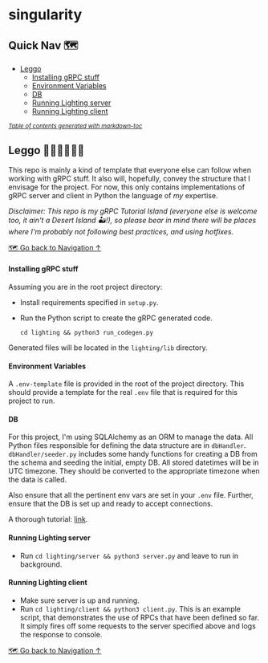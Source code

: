 # singularity

<a name="nav"></a>
## Quick Nav 🗺
- [Leggo️](#leggo)
    + [Installing gRPC stuff](#installing-grpc-stuff)
    + [Environment Variables](#environment-variables)
    + [DB](#db)
    + [Running Lighting server](#running-lighting-server)
    + [Running Lighting client](#running-lighting-client)

<small><i><a href='http://ecotrust-canada.github.io/markdown-toc/'>Table of contents generated with markdown-toc</a></i></small>

<a name="leggo"></a>
## Leggo 🏃🏽‍♂️🏃🏽‍♀️
This repo is mainly a kind of template that everyone else can follow when working with gRPC stuff. It also will, hopefully, convey the structure that I envisage for the project. For now, this only contains implementations of gRPC server and client in Python the language of _my_ expertise.

_Disclaimer: This repo is my gRPC Tutorial Island (everyone else is welcome too, it ain't a Desert Island 🏜!), so please bear in mind there will be places where I'm probably not following best practices, and using hotfixes._

[🗺 Go back to Navigation &uarr;‍](#nav)

<a name="installing-grpc-stuff"></a>
#### Installing gRPC stuff
Assuming you are in the root project directory:

* Install requirements specified in `setup.py`.

* Run the Python script to create the gRPC generated code.

    ```
    cd lighting && python3 run_codegen.py
    ```
    
Generated files will be located in the `lighting/lib` directory.
  
<a name="environment-variables"></a>
#### Environment Variables
A `.env-template` file is provided in the root of the project directory. This should provide a template for the real `.env` file that is required for this project to run.

<a name="db"></a>
#### DB
For this project, I'm using SQLAlchemy as an ORM to manage the data. All Python files responsible for defining the data structure are in `dbHandler`. `dbHandler/seeder.py` includes some handy functions for creating a DB from the schema and seeding the initial, empty DB. All stored datetimes will be in UTC timezone. They should be converted to the appropriate timezone when the data is called.

Also ensure that all the pertinent env vars are set in your `.env` file. Further, ensure that the DB is set up and ready to accept connections.

A thorough tutorial: [link](https://auth0.com/blog/sqlalchemy-orm-tutorial-for-python-developers).

<a name="running-lighting-server"></a>
#### Running Lighting server
* Run `cd lighting/server && python3 server.py` and leave to run in background.

<a name="running-lighting-client"></a>
#### Running Lighting client
* Make sure server is up and running.
* Run `cd lighting/client && python3 client.py`. This is an example script, that demonstrates the use of RPCs that have been defined so far. It simply fires off some requests to the server specified above and logs the response to console.

[🗺 Go back to Navigation &uarr;‍](#nav)
